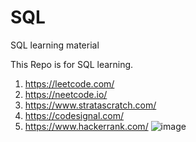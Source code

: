# SQL
SQL learning material

This Repo is for SQL learning.


1. https://leetcode.com/
2. https://neetcode.io/
3. https://www.stratascratch.com/
4. https://codesignal.com/
5. https://www.hackerrank.com/
![image](https://github.com/user-attachments/assets/f5744055-e147-4d48-892b-fdce6f7ac9d3)
